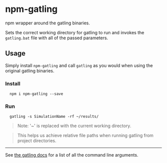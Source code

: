 # npm-gatling

npm wrapper around the gatling binaries. 

Sets the correct working directory for gatling to run and invokes the ```gatling.bat``` file with all of the passed parameters.

## Usage

Simply install ```npm-gatling``` and call ```gatling``` as you would when using the original gatling binaries.

### Install
```
  npm i npm-gatling --save
```

### Run
```
  gatling -s SimulationName -rf ~/results/ 
```

> Note: '~' is replaced with the current working directory.

> This helps us achieve relative file paths when running gatling from project directories.

----------

See [the gatling docs](http://gatling.io/docs/2.0.0-RC2/general/configuration.html#command-line-options "http://gatling.io/docs/2.0.0-RC2/general/configuration.html#command-line-options") for a list of all the command line arguments.